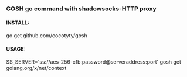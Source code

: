 ### GOSH  go command with shadowsocks-HTTP proxy
#### INSTALL:
go get github.com/cocotyty/gosh
#### USAGE:
SS_SERVER='ss://aes-256-cfb:password@serveraddress:port' gosh get golang.org/x/net/context